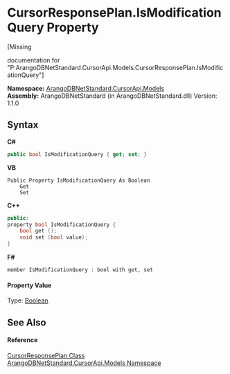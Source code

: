 # CursorResponsePlan.IsModificationQuery Property 
 

\[Missing <summary> documentation for "P:ArangoDBNetStandard.CursorApi.Models.CursorResponsePlan.IsModificationQuery"\]

**Namespace:**&nbsp;<a href="35799343-7a53-6c3b-95d1-21ff990d1b8b">ArangoDBNetStandard.CursorApi.Models</a><br />**Assembly:**&nbsp;ArangoDBNetStandard (in ArangoDBNetStandard.dll) Version: 1.1.0

## Syntax

**C#**<br />
``` C#
public bool IsModificationQuery { get; set; }
```

**VB**<br />
``` VB
Public Property IsModificationQuery As Boolean
	Get
	Set
```

**C++**<br />
``` C++
public:
property bool IsModificationQuery {
	bool get ();
	void set (bool value);
}
```

**F#**<br />
``` F#
member IsModificationQuery : bool with get, set

```


#### Property Value
Type: <a href="https://docs.microsoft.com/dotnet/api/system.boolean" target="_blank" rel="noopener noreferrer">Boolean</a>

## See Also


#### Reference
<a href="ac230d02-5fb9-ed77-f066-cecde894e2ea">CursorResponsePlan Class</a><br /><a href="35799343-7a53-6c3b-95d1-21ff990d1b8b">ArangoDBNetStandard.CursorApi.Models Namespace</a><br />